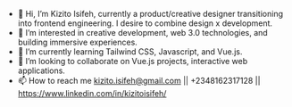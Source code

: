 - 👋 Hi, I’m Kizito Isifeh, currently a product/creative designer transitioning into frontend engineering. I desire to combine design x development.
- 👀 I’m interested in creative development, web 3.0 technologies, and building immersive experiences.
- 🌱 I’m currently learning Tailwind CSS, Javascript, and Vue.js.
- 💞️ I’m looking to collaborate on Vue.js projects, interactive web applications.
- 📫 How to reach me kizito.isifeh@gmail.com || +2348162317128 || https://www.linkedin.com/in/kizitoisifeh/

<!---
Kizito-Isifeh/Kizito-Isifeh is a ✨ special ✨ repository because its `README.md` (this file) appears on your GitHub profile.
You can click the Preview link to take a look at your changes.
--->
